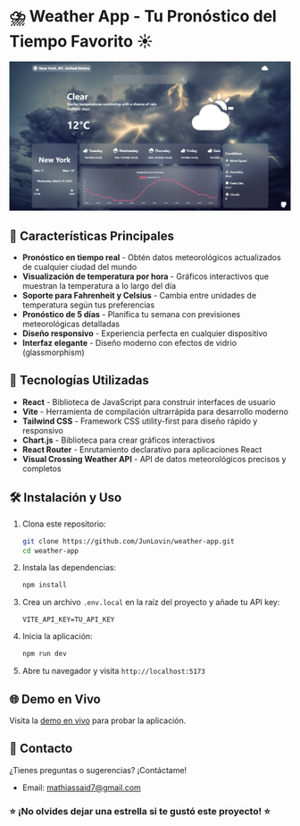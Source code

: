 # ⛈️ Weather App - Tu Pronóstico del Tiempo Favorito ☀️

![Weather App Preview](./public/screenshot.png)

## 🌟 Características Principales

- **Pronóstico en tiempo real** - Obtén datos meteorológicos actualizados de cualquier ciudad del mundo
- **Visualización de temperatura por hora** - Gráficos interactivos que muestran la temperatura a lo largo del día
- **Soporte para Fahrenheit y Celsius** - Cambia entre unidades de temperatura según tus preferencias
- **Pronóstico de 5 días** - Planifica tu semana con previsiones meteorológicas detalladas
- **Diseño responsivo** - Experiencia perfecta en cualquier dispositivo
- **Interfaz elegante** - Diseño moderno con efectos de vidrio (glassmorphism)

## 🚀 Tecnologías Utilizadas

- **React** - Biblioteca de JavaScript para construir interfaces de usuario
- **Vite** - Herramienta de compilación ultrarrápida para desarrollo moderno
- **Tailwind CSS** - Framework CSS utility-first para diseño rápido y responsivo
- **Chart.js** - Biblioteca para crear gráficos interactivos
- **React Router** - Enrutamiento declarativo para aplicaciones React
- **Visual Crossing Weather API** - API de datos meteorológicos precisos y completos

## 🛠️ Instalación y Uso

1. Clona este repositorio:
   ```bash
   git clone https://github.com/JunLovin/weather-app.git
   cd weather-app
   ```

2. Instala las dependencias:
   ```bash
   npm install
   ```

3. Crea un archivo `.env.local` en la raíz del proyecto y añade tu API key:
   ```
   VITE_API_KEY=TU_API_KEY
   ```

4. Inicia la aplicación:
   ```bash
   npm run dev
   ```

5. Abre tu navegador y visita `http://localhost:5173`

## 🌐 Demo en Vivo

Visita la [demo en vivo](https://weather-app-kappa-ashen-15.vercel.app/) para probar la aplicación.

## 🤝 Contacto

¿Tienes preguntas o sugerencias? ¡Contáctame!

- Email: mathiassaid7@gmail.com


### ⭐ ¡No olvides dejar una estrella si te gustó este proyecto! ⭐
